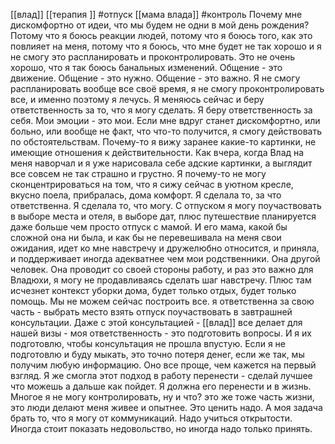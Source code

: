 
[[влад]] [[терапия ]] #отпуск 
[[мама влада]]
#контроль
Почему мне дискомфортно от идеи, что мы будем не одни в мой день рождения? Потому что я боюсь реакции людей, потому что я боюсь того, как это повлияет на меня,    потому что я боюсь, что мне будет не так хорошо и я не смогу это распланировать и проконтролировать. Это не очень хорошо, что я так боюсь банальных изменений.
Общение - это движение. Общение - это нужно. Общение - это важно.
Я не смогу распланировать вообще все своё время, я не смогу проконтролировать все, и именно поэтому я лечусь. Я меняюсь сейчас и беру ответственность за то, что я могу сделать. Я беру ответственность за себя.  Мои эмоции - это мои. Если мне вдруг станет дискомфортно, или больно, или вообще не факт, что что-то получится,  я смогу действовать по обстоятельствам. Почему-то я вижу заранее какие-то картинки, не имеющие отношения к действительности. 
Как вчера, когда Влад на меня наворчал и я уже нарисовала себе адские картинки, а выглядит все совсем не так страшно и грустно. Я почему-то не могу сконцентрироваться на том, что я сижу сейчас в уютном кресле, вкусно поела, прибралась, дома комфорт. Я сделала то, за что ответственна. Я сделала то, что могу.
С отпуском я могу поучаствовать в выборе места и отеля, в выборе дат, плюс путешествие планируется даже больше чем просто отпуск с мамой. И его мама, какой бы сложной она ни была, и как бы не перевешивала на меня свои ожидания, идет ко мне навстречу и дружелюбно относится, и приняла, и поддерживает иногда адекватнее чем мои родственники. Она другой человек. Она проводит со своей стороны работу, и раз это важно для Владюхи, я могу не продавливаясь сделать шаг навстречу. Плюс там исчезнет контекст уборки дома, будет только отдых, будет только помощь. 
Мы не можем сейчас построить все. я ответственна за свою часть - выбрать место взять отпуск поучаствовать в завтрашней консультации. Даже с этой консультацией - [[влад]] все делает для нашей визы - моя ответственность - это подготовить вопросы.  И я их подготовлю, чтобы консультация не прошла впустую. Если я не подготовлю и буду мыкать, это точно потеря денег, если же так, мы получим любую информацию. 
Оно все проще, чем кажется на первый взгляд. Я же смогла этот подход в работу перенести - сделай лучшее что можешь а дальше как пойдет. Я должна его перенести и в жизнь. Многое я не могу контролировать, ну и что? это же тоже часть жизни, это люди делают меня живее и опытнее. Это ценить надо. А моя задача брать то, что я могу от коммуникаций. Надо учиться открытости. 
Иногда стоит показать недовольство, но иногда надо только принять.   
